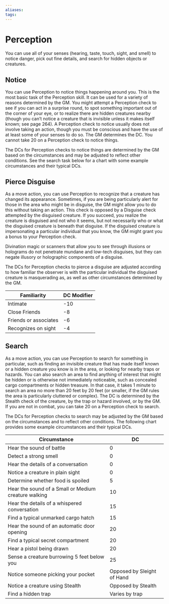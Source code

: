 ```yaml
---
aliases: 
tags: 
---
```


# Perception

You can use all of your senses (hearing, taste, touch, sight, and smell) to notice danger, pick out fine details, and search for hidden objects or creatures.

## Notice

You can use Perception to notice things happening around you. This is the most basic task of the Perception skill. It can be used for a variety of reasons determined by the GM. You might attempt a Perception check to see if you can act in a surprise round, to spot something important out of the corner of your eye, or to realize there are hidden creatures nearby (though you can’t notice a creature that is invisible unless it makes itself known; see page 264). A Perception check to notice usually does not involve taking an action, though you must be conscious and have the use of at least some of your senses to do so. The GM determines the DC. You cannot take 20 on a Perception check to notice things.  
  
The DCs for Perception checks to notice things are determined by the GM based on the circumstances and may be adjusted to reflect other conditions. See the search task below for a chart with some example circumstances and their typical DCs.

## Pierce Disguise

As a move action, you can use Perception to recognize that a creature has changed its appearance. Sometimes, if you are being particularly alert for those in the area who might be in disguise, the GM might allow you to do this without taking an action. This check is opposed by a Disguise check attempted by the disguised creature. If you succeed, you realize the creature is disguised and not who it seems, but not necessarily who or what the disguised creature is beneath that disguise. If the disguised creature is impersonating a particular individual that you know, the GM might grant you a bonus to your Perception check.  
  
Divination magic or scanners that allow you to see through illusions or holograms do not penetrate mundane and low-tech disguises, but they can negate illusory or holographic components of a disguise.  
  
The DCs for Perception checks to pierce a disguise are adjusted according to how familiar the observer is with the particular individual the disguised creature is masquerading as, as well as other circumstances determined by the GM.

| Familiarity           | DC Modifier |
| --------------------- | ----------- |
| Intimate              | -10         |
| Close Friends         | -8          |
| Friends or associates | -6          |
| Recognizes on sight   | -4            |

## Search

As a move action, you can use Perception to search for something in particular, such as finding an invisible creature that has made itself known or a hidden creature you know is in the area, or looking for nearby traps or hazards. You can also search an area to find anything of interest that might be hidden or is otherwise not immediately noticeable, such as concealed cargo compartments or hidden treasure. In that case, it takes 1 minute to search an area no more than 20 feet by 20 feet (or smaller, if the GM rules the area is particularly cluttered or complex). The DC is determined by the Stealth check of the creature, by the trap or hazard involved, or by the GM. If you are not in combat, you can take 20 on a Perception check to search.  
  
The DCs for Perception checks to search may be adjusted by the GM based on the circumstances and to reflect other conditions. The following chart provides some example circumstances and their typical DCs.

| Circumstance                                         | DC                         |
| ---------------------------------------------------- | -------------------------- |
| Hear the sound of battle                             | 0                          |
| Detect a strong smell                                | 0                          |
| Hear the details of a conversation                   | 0                          |
| Notice a creature in plain sight                     | 0                          |
| Determine whether food is spoiled                    | 5                          |
| Hear the sound of a Small or Medium creature walking | 10                         |
| Hear the details of a whispered conversation         | 15                         |
| Find a typical unmarked cargo hatch                  | 15                         |
| Hear the sound of an automatic door opening          | 20                         |
| Find a typical secret compartment                    | 20                         |
| Hear a pistol being drawn                            | 20                         |
| Sense a creature burrowing 5 feet below you          | 25                         |
| Notice someone picking your pocket                   | Opposed by Sleight of Hand |
| Notice a creature using Stealth                      | Opposed by Stealth         |
| Find a hidden trap                                   | Varies by trap                           |
